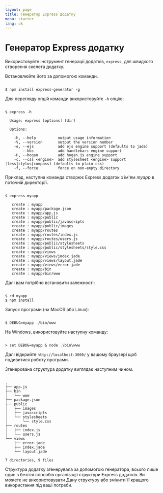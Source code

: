 ```yaml
---
layout: page
title: Генератор Express додатку
menu: starter
lang: uk
---
```

<!---
 Copyright (c) 2016 StrongLoop, IBM, and Express Contributors
 License: MIT
-->

# Генератор Express додатку

Використовуйте інструмент генерації додатків, `express`, для швидкого створення скелета додатку.

Встановлюйте його за допомогою команди.

<pre><code class="language-sh" translate="no">
$ npm install express-generator -g
</code></pre>

Для перегляду опцій команди використовуйте `-h` опцію:

<pre><code class="language-sh" translate="no">
$ express -h

  Usage: express [options] [dir]

  Options:

    -h, --help          output usage information
    -V, --version       output the version number
    -e, --ejs           add ejs engine support (defaults to jade)
        --hbs           add handlebars engine support
    -H, --hogan         add hogan.js engine support
    -c, --css &lt;engine>  add stylesheet &lt;engine> support (less|stylus|compass) (defaults to plain css)
    -f, --force         force on non-empty directory
</code></pre>

Приклад, наступна команда створює Express додаток з ім'ям _myapp_ в поточній директорії.

<pre><code class="language-sh" translate="no">
$ express myapp

   create : myapp
   create : myapp/package.json
   create : myapp/app.js
   create : myapp/public
   create : myapp/public/javascripts
   create : myapp/public/images
   create : myapp/routes
   create : myapp/routes/index.js
   create : myapp/routes/users.js
   create : myapp/public/stylesheets
   create : myapp/public/stylesheets/style.css
   create : myapp/views
   create : myapp/views/index.jade
   create : myapp/views/layout.jade
   create : myapp/views/error.jade
   create : myapp/bin
   create : myapp/bin/www
</code></pre>

Далі вам потрібно встановити залежності:

<pre><code class="language-sh" translate="no">
$ cd myapp
$ npm install
</code></pre>

Запуск програми (на MacOS або Linux):

<pre><code class="language-sh" translate="no">
$ DEBUG=myapp ./bin/www
</code></pre>

На Windows, використовуйте наступну команду:

<pre><code class="language-sh" translate="no">
> set DEBUG=myapp & node .\bin\www
</code></pre>

Далі відкрийте `http://localhost:3000/` у вашому браузері щоб подивитися роботу програми.

Згенерована структура додатку виглядає наступним чином.

<pre><code class="language-sh" translate="no">
.
├── app.js
├── bin
│   └── www
├── package.json
├── public
│   ├── images
│   ├── javascripts
│   └── stylesheets
│       └── style.css
├── routes
│   ├── index.js
│   └── users.js
└── views
    ├── error.jade
    ├── index.jade
    └── layout.jade

7 directories, 9 files
</code></pre>

<div class="doc-box doc-info" markdown="1">
Структура додатку згенерувала за допомогою генератора, всього лише один з безлічі способів організації структури Express додатків. Ви можете не використовувати Дану структуру або змінити її кращого використання під ваші потреби.
</div>

